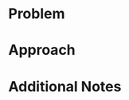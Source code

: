 # Problem
<!-- Link to the problem. N/A if none. -->

# Approach
<!-- Briefly describe how you solved the problem, focusing on key steps or logic. -->

# Additional Notes
<!-- Any other comments, complexities, edge cases, etc. -->